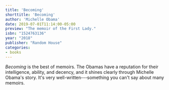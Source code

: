 ```yaml
---
title: 'Becoming'
shorttitle: 'Becoming'
author: 'Michelle Obama'
date: 2019-07-01T11:14:00-05:00
preview: "The memoir of the First Lady."
isbn: "1524763136"
year: "2018"
publisher: "Random House"
categories: 
- books
---
```


*Becoming* is the best of memoirs. The Obamas have a reputation for their intelligence, ability, and decency, and it shines clearly through Michelle Obama's story. It's very well-written---something you can't say about many memoirs.